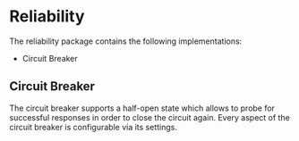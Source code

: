 # Reliability

The reliability package contains the following implementations:

- Circuit Breaker

## Circuit Breaker

The circuit breaker supports a half-open state which allows to probe for successful responses in order to close the circuit again. Every aspect of the circuit breaker is configurable via its settings.